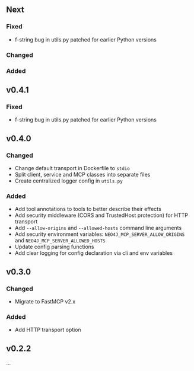 ## Next

### Fixed
* f-string bug in utils.py patched for earlier Python versions

### Changed

### Added

## v0.4.1

### Fixed
* f-string bug in utils.py patched for earlier Python versions

## v0.4.0

### Changed
* Change default transport in Dockerfile to `stdio`
* Split client, service and MCP classes into separate files
* Create centralized logger config in `utils.py`

### Added
* Add tool annotations to tools to better describe their effects
* Add security middleware (CORS and TrustedHost protection) for HTTP transport
* Add `--allow-origins` and `--allowed-hosts` command line arguments
* Add security environment variables: `NEO4J_MCP_SERVER_ALLOW_ORIGINS` and `NEO4J_MCP_SERVER_ALLOWED_HOSTS`
* Update config parsing functions 
* Add clear logging for config declaration via cli and env variables

## v0.3.0

### Changed
* Migrate to FastMCP v2.x

### Added
* Add HTTP transport option

## v0.2.2
...